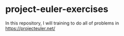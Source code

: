 # project-euler-exercises
In this repository, I will training to do all of problems in https://projecteuler.net/

